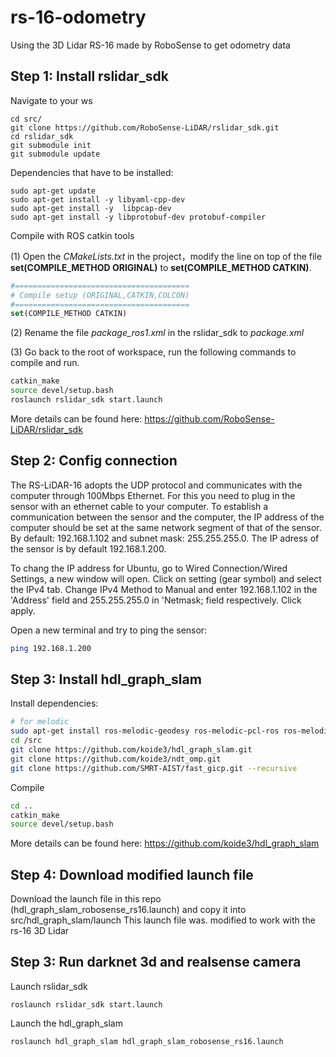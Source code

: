 # rs-16-odometry
Using the 3D Lidar RS-16 made by RoboSense to get odometry data


## Step 1: Install rslidar_sdk

Navigate to your ws 

```shell
cd src/
git clone https://github.com/RoboSense-LiDAR/rslidar_sdk.git
cd rslidar_sdk
git submodule init
git submodule update
```
Dependencies that have to be installed:
```shell
sudo apt-get update
sudo apt-get install -y libyaml-cpp-dev
sudo apt-get install -y  libpcap-dev
sudo apt-get install -y libprotobuf-dev protobuf-compiler
```

Compile with ROS catkin tools

(1) Open the *CMakeLists.txt* in the project，modify the line  on top of the file **set(COMPILE_METHOD ORIGINAL)** to **set(COMPILE_METHOD CATKIN)**.

```cmake
#=======================================
# Compile setup (ORIGINAL,CATKIN,COLCON)
#=======================================
set(COMPILE_METHOD CATKIN)
```

(2) Rename the file *package_ros1.xml*  in the rslidar_sdk to *package.xml*

(3) Go back to the root of workspace, run the following commands to compile and run.

```sh
catkin_make
source devel/setup.bash
roslaunch rslidar_sdk start.launch
```

More details can be found here: https://github.com/RoboSense-LiDAR/rslidar_sdk

## Step 2: Config connection 

The RS-LiDAR-16 adopts the UDP protocol and communicates with the computer through 100Mbps Ethernet. For this you need to plug in the sensor with an ethernet cable to your computer. To establish a communication between the sensor and the computer, the IP address of the computer should be set at the same network segment of that of the sensor. By default: 192.168.1.102 and subnet mask: 255.255.255.0. The IP adress of the sensor is by default 192.168.1.200.

To chang the IP address for Ubuntu, go to Wired Connection/Wired Settings, a new window will open. Click on setting (gear symbol) and select the IPv4 tab. Change IPv4 Method to Manual and enter 192.168.1.102 in the 'Address' field and 255.255.255.0 in 'Netmask; field respectively. Click apply.

Open a new terminal and try to ping the sensor:

```sh
ping 192.168.1.200
```

## Step 3: Install hdl_graph_slam

Install dependencies:
```sh
# for melodic
sudo apt-get install ros-melodic-geodesy ros-melodic-pcl-ros ros-melodic-nmea-msgs ros-melodic-libg2o
cd /src
git clone https://github.com/koide3/hdl_graph_slam.git
git clone https://github.com/koide3/ndt_omp.git
git clone https://github.com/SMRT-AIST/fast_gicp.git --recursive
```
Compile 
```sh
cd ..
catkin_make
source devel/setup.bash
```

More details can be found here: https://github.com/koide3/hdl_graph_slam


## Step 4: Download modified launch file
Download the launch file in this repo (hdl_graph_slam_robosense_rs16.launch) and copy it into src/hdl_graph_slam/launch
This launch file was. modified to work with the rs-16 3D Lidar


## Step 3: Run darknet 3d and realsense camera 

Launch rslidar_sdk
```shell
roslaunch rslidar_sdk start.launch
```

Launch the hdl_graph_slam
```shell
roslaunch hdl_graph_slam hdl_graph_slam_robosense_rs16.launch
```


